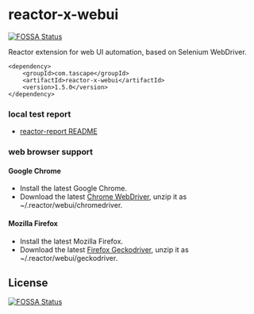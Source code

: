 # reactor-x-webui
[![FOSSA Status](https://app.fossa.io/api/projects/git%2Bgithub.com%2Ftascape%2Freactor-x-webui.svg?type=shield)](https://app.fossa.io/projects/git%2Bgithub.com%2Ftascape%2Freactor-x-webui?ref=badge_shield)

Reactor extension for web UI automation, based on Selenium WebDriver.

```
<dependency>
	<groupId>com.tascape</groupId>
	<artifactId>reactor-x-webui</artifactId>
	<version>1.5.0</version>
</dependency>
```
### local test report
  * [reactor-report README](https://github.com/tascape/reactor-report/blob/master/README.md)

### web browser support

#### Google Chrome
  * Install the latest Google Chrome.
  * Download the latest [Chrome WebDriver](http://chromedriver.chromium.org/downloads), unzip it as ~/.reactor/webui/chromedriver.

#### Mozilla Firefox
  * Install the latest Mozilla Firefox.
  * Download the latest [Firefox Geckodriver](https://github.com/mozilla/geckodriver/releases), unzip it as ~/.reactor/webui/geckodriver.


## License
[![FOSSA Status](https://app.fossa.io/api/projects/git%2Bgithub.com%2Ftascape%2Freactor-x-webui.svg?type=large)](https://app.fossa.io/projects/git%2Bgithub.com%2Ftascape%2Freactor-x-webui?ref=badge_large)